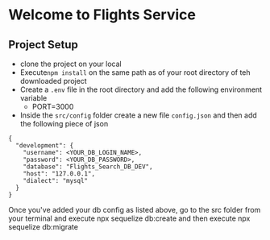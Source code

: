 # Welcome to Flights Service

## Project Setup

- clone the project on your local
- Execute`npm install` on the same path as of your root directory of teh downloaded project
- Create a `.env` file in the root directory and add the following environment variable
  - PORT=3000
- Inside the `src/config` folder create a new file `config.json` and then add the following piece of json

```
{
  "development": {
    "username": <YOUR_DB_LOGIN_NAME>,
    "password": <YOUR_DB_PASSWORD>,
    "database": "Flights_Search_DB_DEV",
    "host": "127.0.0.1",
    "dialect": "mysql"
  }
}
```

Once you've added your db config as listed above, go to the src folder from your terminal and execute npx sequelize db:create and then execute
npx sequelize db:migrate
